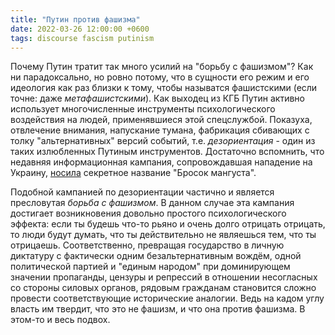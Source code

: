 ```yaml
---
title: "Путин против фашизма"
date: 2022-03-26 12:00:00 +0600
tags: discourse fascism putinism
---
```

Почему Путин тратит так много усилий на "борьбу с фашизмом"? Как ни парадоксально, но ровно потому, что в сущности его режим и его идеология как раз близки к тому, чтобы называтся фашистскими (если точне: даже _метафашистскими_). Как выходец из КГБ Путин активно использует многочисленные инструменты психологического воздействия на людей, применявшиеся этой спецслужбой. Показуха, отвлечение внимания, напускание тумана, фабрикация сбивающих с толку "альтернативных" версий событий, т.е. _дезориентация_ - один из таких излюбленных Путиным инструментов. Достаточно вспомнить, что недавняя информационная кампания, сопровождавшая нападение на Украину, [носила](https://tjournal.ru/flood/536579-glavy-dnr-i-lnr-zapisali-soobshcheniya-ob-evakuacii-16-fevralya-eto-pokazali-metadannye-video) секретное название "Бросок мангуста".

Подобной кампанией по дезориентации частично и является пресловутая _борьба с фашизмом_. В данном случае эта кампания достигает возникновения довольно простого психологического эффекта: если ты будешь что-то рьяно и очень долго отрицать отрицать, то люди будут думать, что ты действительно не являешься тем, что ты отрицаешь. Соответственно, превращая государство в личную диктатуру с фактически одним безальтернативным вождём, одной политической партией и "единым народом" при доминирующем значении пропаганды, цензуры и репрессий в отношении несогласных  со стороны силовых органов, рядовым гражданам становится сложно провести соответствующие исторические аналогии. Ведь на кадом углу власть им твердит, что это не фашизм, и что она против фашизма. В этом-то и весь подвох.
